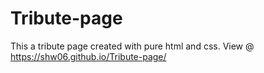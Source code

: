 # Tribute-page

This a tribute page created with pure html and css.
View @ https://shw06.github.io/Tribute-page/
